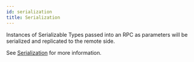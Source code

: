 ```yaml
---
id: serialization
title: Serialization
---
```


Instances of Serializable Types passed into an RPC as parameters will be serialized and replicated to the remote side.

See [Serialization](../serialization/serialization-intro.md) for more information.

